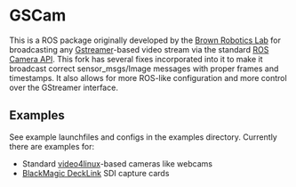 GSCam
=====

This is a ROS package originally developed by the [Brown Robotics Lab](http://robotics.cs.brown.edu/) for broadcasting any [Gstreamer](http://gstreamer.freedesktop.org/)-based video stream via the standard [ROS Camera API](http://ros.org/wiki/camera_drivers). This fork has several fixes incorporated into it to make it broadcast correct sensor_msgs/Image messages with proper frames and timestamps. It also allows for more ROS-like configuration and more control over the GStreamer interface.

Examples
--------

See example launchfiles and configs in the examples directory. Currently there are examples for:
 * Standard [video4linux](http://en.wikipedia.org/wiki/Video4Linux)-based cameras like webcams
 * [BlackMagic DeckLink](http://www.blackmagicdesign.com/products/decklink/models) SDI capture cards
